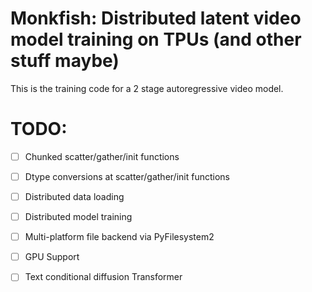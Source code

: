 # Monkfish: Distributed latent video model training on TPUs (and other stuff maybe)

This is the training code for a 2 stage autoregressive video model.

# TODO:
- [ ] Chunked scatter/gather/init functions
- [ ] Dtype conversions at scatter/gather/init functions
- [ ] Distributed data loading 
- [ ] Distributed model training
- [ ] Multi-platform file backend via PyFilesystem2
- [ ] GPU Support
- [ ] Text conditional diffusion Transformer


